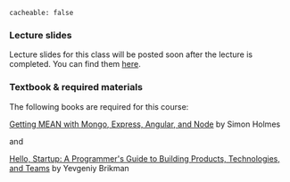 ```
cacheable: false
```

### Lecture slides

Lecture slides for this class will be posted soon after the lecture is completed. You can find them [here](http://mathcs.pugetsound.edu/~tmullen/slides/s16se/).

### Textbook & required materials

The following books are required for this course:

[Getting MEAN with Mongo, Express, Angular, and Node](https://www.manning.com/books/getting-mean-with-mongo-express-angular-and-node)
by Simon Holmes

and

[Hello, Startup: A Programmer's Guide to Building Products, Technologies, and Teams](http://www.hello-startup.net/)
by Yevgeniy Brikman
